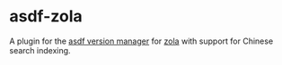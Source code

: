# asdf-zola

A plugin for the [asdf version manager](https://asdf-vm.com/#/) for [zola](https://getzola.org) with support for Chinese search indexing.

